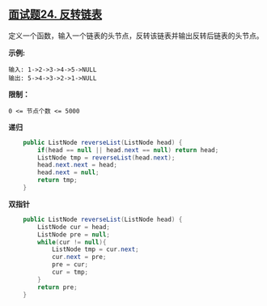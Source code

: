 ## [面试题24. 反转链表](https://leetcode-cn.com/problems/fan-zhuan-lian-biao-lcof/)

定义一个函数，输入一个链表的头节点，反转该链表并输出反转后链表的头节点。

**示例:**

```
输入: 1->2->3->4->5->NULL
输出: 5->4->3->2->1->NULL 
```

**限制：**

```
0 <= 节点个数 <= 5000
```

**递归**

```java
    public ListNode reverseList(ListNode head) {
        if(head == null || head.next == null) return head;
        ListNode tmp = reverseList(head.next);
        head.next.next = head;
        head.next = null;
        return tmp;
    }
```

**双指针**

```java
    public ListNode reverseList(ListNode head) {
        ListNode cur = head;
        ListNode pre = null;
        while(cur != null){
            ListNode tmp = cur.next;
            cur.next = pre;
            pre = cur;
            cur = tmp;
        }
        return pre;
    }
```

